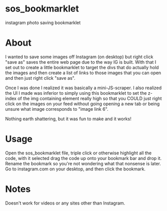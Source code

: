 # sos_bookmarklet
instagram photo saving bookmarklet  

# About
I wanted to save some images off Instagram (on desktop) but right click "save as" saves the entire web page due to the way IG is built. With that I set out to create a little bookmarklet to target the divs that do actually hold the images and then create a list of links to those images that you can open and then just right click "save as".

Once I was done I realized it was basically a mini-JS-scraper. I also realized the UI I made was inferior to simply using this bookmarklet to set the z-index of the img containing element really high so that you COULD just right click on the images on your feed without going opening a new tab or being unsure what image corresponds to "image link 6".

Nothing earth shattering, but it was fun to make and it works!

# Usage
Open the sos_bookmarklet file, triple click or otherwise highlight all the code, with it selected drag the code up onto your bookmark bar and drop it. Rename the bookmark so you're not wondering what that nonsense is later. Go to instagram.com on your desktop, and then click the bookmark.

# Notes
Doesn't work for videos or any sites other than Instagram.
